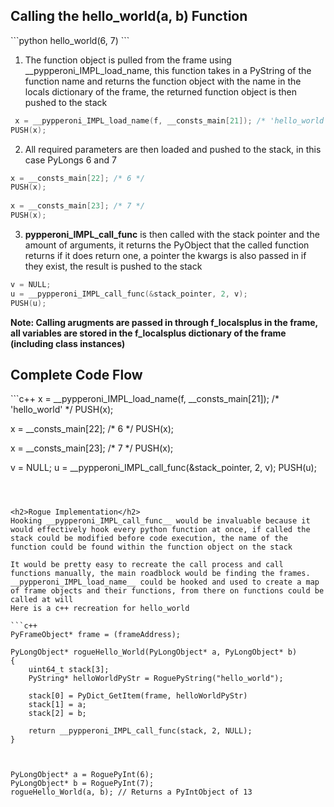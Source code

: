<h2>Calling the hello_world(a, b) Function</h2>
```python
hello_world(6, 7)
```


1. The function object is pulled from the frame using \_\_pypperoni\_IMPL\_load\_name, this function takes in a PyString of the function name and returns the function object with the name in the locals dictionary of the frame, the returned function object is then pushed to the stack
```c++
 x = __pypperoni_IMPL_load_name(f, __consts_main[21]); /* 'hello_world' */
PUSH(x);
```

2. All required parameters are then loaded and pushed to the stack, in this case PyLongs 6 and 7
```c++
x = __consts_main[22]; /* 6 */
PUSH(x);
 
x = __consts_main[23]; /* 7 */
PUSH(x);
```

3. __pypperoni_IMPL_call_func__ is then called with the stack pointer and the amount of arguments, it returns the PyObject that the called function returns if it does return one, a pointer the kwargs is also passed in if they exist, the result is pushed to the stack
```c++
v = NULL;
u = __pypperoni_IMPL_call_func(&stack_pointer, 2, v);
PUSH(u);

```

**Note: Calling arugments are passed in through f_localsplus in the frame, all variables are stored in the f_localsplus dictionary of the frame (including class instances)** 
<h2>Complete Code Flow</h2>
```c++
 x = __pypperoni_IMPL_load_name(f, __consts_main[21]); /* 'hello_world' */
PUSH(x);

x = __consts_main[22]; /* 6 */
PUSH(x);

x = __consts_main[23]; /* 7 */
PUSH(x);

v = NULL;
u = __pypperoni_IMPL_call_func(&stack_pointer, 2, v);
PUSH(u);
```



<h2>Rogue Implementation</h2>
Hooking __pypperoni_IMPL_call_func__ would be invaluable because it would effectively hook every python function at once, if called the stack could be modified before code execution, the name of the function could be found within the function object on the stack

It would be pretty easy to recreate the call process and call functions manually, the main roadblock would be finding the frames. __pypperoni_IMPL_load_name__ could be hooked and used to create a map of frame objects and their functions, from there on functions could be called at will 
Here is a c++ recreation for hello_world

```c++
PyFrameObject* frame = (frameAddress);

PyLongObject* rogueHello_World(PyLongObject* a, PyLongObject* b)
{
	uint64_t stack[3];
	PyString* helloWorldPyStr = RoguePyString("hello_world");
	
	stack[0] = PyDict_GetItem(frame, helloWorldPyStr)
	stack[1] = a;
	stack[2] = b;

	return __pypperoni_IMPL_call_func(stack, 2, NULL);
}



PyLongObject* a = RoguePyInt(6);
PyLongObject* b = RoguePyInt(7);
rogueHello_World(a, b); // Returns a PyIntObject of 13
```
